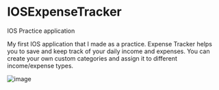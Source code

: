 # IOSExpenseTracker
IOS Practice application

My first IOS application that I made as a practice. Expense Tracker helps you to save and keep track of your daily 
income and expenses. You can create your own custom categories and assign it to different income/expense types.

![image](https://user-images.githubusercontent.com/86969996/158355779-a96478fa-c33a-441a-8ec0-cc8477faefe0.png)
